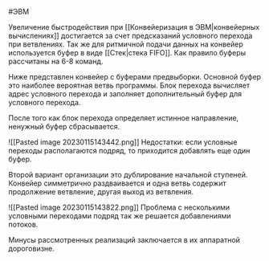 #ЭВМ 

Увеличение быстродействия при [[Конвейеризация в ЭВМ|конвейерных вычислениях]] достигается за счет предсказаний условного перехода при ветвлениях. Так же для ритмичной подачи данных на конвейер используется буфер в виде [[Стек|стека FIFO]]. Как правило буферы рассчитаны на 6-8 команд.

Ниже представлен конвейер с буферами предвыборки. Основной буфер это наиболее вероятная ветвь программы.
Блок перехода вычисляет адрес условного перехода и заполняет дополнительный буфер для условного перехода.

После того как блок перехода определяет истинное направление, ненужный буфер сбрасывается.

![[Pasted image 20230115143442.png]]
Недостатки: если условные переходы располагаются подряд, то приходится добавлять еще один буфер.

Второй вариант организации это дублирование начальной ступеней. Конвейер симметрично раздваивается и одна ветвь содержит продолжение ветвление, другая выход из ветвления.

![[Pasted image 20230115143822.png]]
Проблема с несколькими условными переходами подряд так же решается добавлениями потоков.

Минусы рассмотренных реализаций заключается в их аппаратной дороговизне.